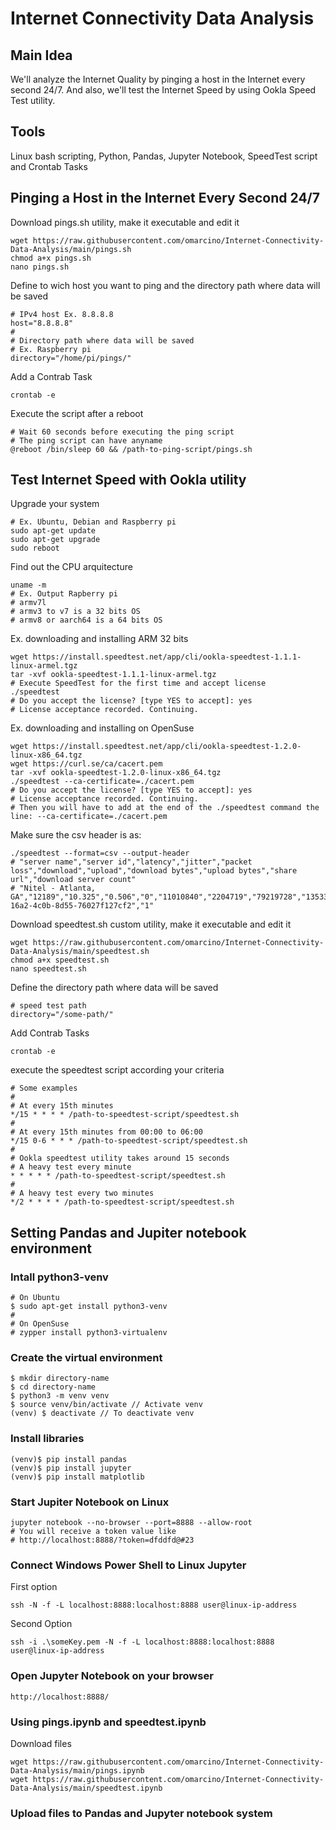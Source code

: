 # Internet Connectivity Data Analysis
## Main Idea

We'll analyze the Internet Quality by pinging a host in the Internet
every second 24/7. And also, we'll test the Internet Speed by
using Ookla Speed Test utility.

## Tools

Linux bash scripting, Python, Pandas, Jupyter Notebook,
SpeedTest script and Crontab Tasks


## Pinging a Host in the Internet Every Second 24/7

Download pings.sh utility, make it executable and edit it

    wget https://raw.githubusercontent.com/omarcino/Internet-Connectivity-Data-Analysis/main/pings.sh
    chmod a+x pings.sh
    nano pings.sh

Define to wich host you want to ping
and the directory path where data will be saved
    
    # IPv4 host Ex. 8.8.8.8
    host="8.8.8.8"
    #
    # Directory path where data will be saved
    # Ex. Raspberry pi
    directory="/home/pi/pings/"

Add a Contrab Task 

    crontab -e
    
Execute the script after a reboot

    # Wait 60 seconds before executing the ping script
    # The ping script can have anyname
    @reboot /bin/sleep 60 && /path-to-ping-script/pings.sh

## Test Internet Speed with Ookla utility

Upgrade your system

    # Ex. Ubuntu, Debian and Raspberry pi
    sudo apt-get update
    sudo apt-get upgrade
    sudo reboot
 
 Find out the CPU arquitecture
 
    uname -m
    # Ex. Output Rapberry pi
    # armv7l
    # armv3 to v7 is a 32 bits OS
    # armv8 or aarch64 is a 64 bits OS
    
Ex. downloading and installing ARM 32 bits

    wget https://install.speedtest.net/app/cli/ookla-speedtest-1.1.1-linux-armel.tgz
    tar -xvf ookla-speedtest-1.1.1-linux-armel.tgz
    # Execute SpeedTest for the first time and accept license
    ./speedtest
    # Do you accept the license? [type YES to accept]: yes
    # License acceptance recorded. Continuing.

Ex. downloading and installing on OpenSuse
    
    wget https://install.speedtest.net/app/cli/ookla-speedtest-1.2.0-linux-x86_64.tgz
    wget https://curl.se/ca/cacert.pem
    tar -xvf ookla-speedtest-1.2.0-linux-x86_64.tgz
    ./speedtest --ca-certificate=./cacert.pem
    # Do you accept the license? [type YES to accept]: yes
    # License acceptance recorded. Continuing.
    # Then you will have to add at the end of the ./speedtest command the line: --ca-certificate=./cacert.pem



Make sure the csv header is as:

    ./speedtest --format=csv --output-header
    # "server name","server id","latency","jitter","packet loss","download","upload","download bytes","upload bytes","share url","download server count"
    # "Nitel - Atlanta, GA","12189","10.325","0.506","0","11010840","2204719","79219728","13533156","https://www.speedtest.net/result/c/ce874d05-16a2-4c0b-8d55-76027f127cf2","1"

Download speedtest.sh custom utility, make it executable and edit it

    wget https://raw.githubusercontent.com/omarcino/Internet-Connectivity-Data-Analysis/main/speedtest.sh
    chmod a+x speedtest.sh
    nano speedtest.sh

Define the directory path where data will be saved

    # speed test path
    directory="/some-path/"

Add Contrab Tasks
    
    crontab -e

execute the speedtest script according your criteria

    # Some examples
    #
    # At every 15th minutes
    */15 * * * * /path-to-speedtest-script/speedtest.sh
    #
    # At every 15th minutes from 00:00 to 06:00
    */15 0-6 * * * /path-to-speedtest-script/speedtest.sh
    #
    # Ookla speedtest utility takes around 15 seconds
    # A heavy test every minute
    * * * * * /path-to-speedtest-script/speedtest.sh
    #
    # A heavy test every two minutes
    */2 * * * * /path-to-speedtest-script/speedtest.sh


## Setting Pandas and Jupiter notebook environment

### Intall python3-venv
    
    # On Ubuntu
    $ sudo apt-get install python3-venv
    #
    # On OpenSuse
    # zypper install python3-virtualenv

### Create the virtual environment
    
    $ mkdir directory-name  
    $ cd directory-name  
    $ python3 -m venv venv  
    $ source venv/bin/activate // Activate venv  
    (venv) $ deactivate // To deactivate venv  

### Install libraries
    
    (venv)$ pip install pandas
    (venv)$ pip install jupyter  
    (venv)$ pip install matplotlib  

### Start Jupiter Notebook on Linux
    
    jupyter notebook --no-browser --port=8888 --allow-root
    # You will receive a token value like
    # http://localhost:8888/?token=dfddfd@#23

### Connect Windows Power Shell to Linux Jupyter
    
First option

    ssh -N -f -L localhost:8888:localhost:8888 user@linux-ip-address

Second Option

    ssh -i .\someKey.pem -N -f -L localhost:8888:localhost:8888 user@linux-ip-address

### Open Jupyter Notebook on your browser
    
    http://localhost:8888/  

### Using pings.ipynb and speedtest.ipynb

Download files

    wget https://raw.githubusercontent.com/omarcino/Internet-Connectivity-Data-Analysis/main/pings.ipynb
    wget https://raw.githubusercontent.com/omarcino/Internet-Connectivity-Data-Analysis/main/speedtest.ipynb 

### Upload files to Pandas and Jupyter notebook system
